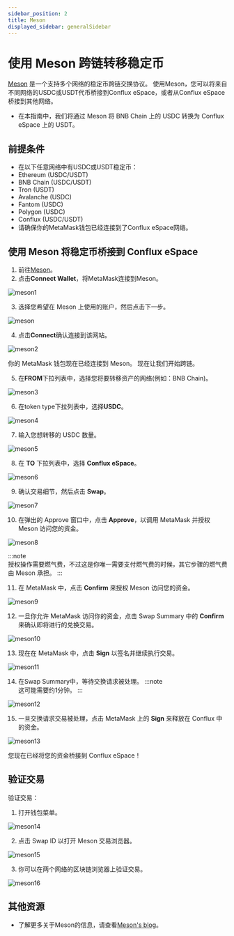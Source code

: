 ```yaml
---
sidebar_position: 2
title: Meson
displayed_sidebar: generalSidebar
---
```


# 使用 Meson 跨链转移稳定币

[Meson](https://meson.fi/zh) 是一个支持多个网络的稳定币跨链交换协议。 使用Meson，您可以将来自不同网络的USDC或USDT代币桥接到Conflux eSpace，或者从Conflux eSpace桥接到其他网络。
- 在本指南中，我们将通过 Meson 将 BNB Chain 上的 USDC 转换为 Conflux eSpace 上的 USDT。

## 前提条件

- 在以下任意网络中有USDC或USDT稳定币：
- Ethereum (USDC/USDT)
- BNB Chain (USDC/USDT)
- Tron (USDT)
- Avalanche (USDC)
- Fantom (USDC)
- Polygon (USDC)
- Conflux (USDC/USDT)
- 请确保你的MetaMask钱包已经连接到了Conflux eSpace网络。

## 使用 Meson 将稳定币桥接到 Conflux eSpace

1. 前往[Meson](https://meson.fi/zh)。
2. 点击**Connect Wallet**，将MetaMask连接到Meson。

![meson1](./img/meson1.webp)

3. 选择您希望在 Meson 上使用的账户，然后点击下一步。

![meson](./img/meson.webp)

4. 点击**Connect**确认连接到该网站。

![meson2](./img/meson2.webp)

你的 MetaMask 钱包现在已经连接到 Meson。 现在让我们开始跨链。

5. 在**FROM**下拉列表中，选择您将要转移资产的网络(例如：BNB Chain)。

![meson3](./img/meson3.webp)

6. 在token type下拉列表中，选择**USDC**。

![meson4](./img/meson4.webp)

7. 输入您想转移的 USDC 数量。

![meson5](./img/meson5.webp)

8. 在 **TO** 下拉列表中，选择 **Conflux eSpace**。

![meson6](./img/meson6.webp)

9. 确认交易细节，然后点击 **Swap**。

![meson7](./img/meson7.webp)

10. 在弹出的 Approve 窗口中，点击 **Approve**，以调用 MetaMask 并授权 Meson 访问您的资金。

![meson8](./img/meson8.webp)

:::note  
授权操作需要燃气费，不过这是你唯一需要支付燃气费的时候，其它步骤的燃气费由 Meson 承担。
:::

11. 在 MetaMask 中，点击 **Confirm** 来授权 Meson 访问您的资金。

![meson9](./img/meson9.webp)

12. 一旦你允许 MetaMask 访问你的资金，点击 Swap Summary 中的 **Confirm** 来确认即将进行的兑换交易。

![meson10](./img/meson10.webp)

13. 现在在 MetaMask 中，点击 **Sign** 以签名并继续执行交易。

![meson11](./img/meson11.webp)

14. 在Swap Summary中，等待交换请求被处理。 :::note    
    这可能需要约1分钟。
:::

![meson12](./img/meson12.webp)

15. 一旦交换请求交易被处理，点击 MetaMask 上的 **Sign** 来释放在 Conflux 中的资金。

![meson13](./img/meson13.webp)

您现在已经将您的资金桥接到 Conflux eSpace！

## 验证交易

验证交易：

1. 打开钱包菜单。

![meson14](./img/meson14.webp)

2. 点击 Swap ID 以打开 Meson 交易浏览器。

![meson15](./img/meson15.webp)

3. 你可以在两个网络的区块链浏览器上验证交易。

![meson16](./img/meson16.webp)

## 其他资源

- 了解更多关于Meson的信息，请查看[Meson's blog](https://medium.com/@mesonfi)。
